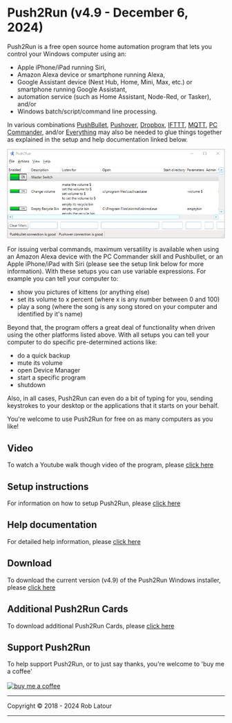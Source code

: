 # Push2Run (v4.9 - December 6, 2024)
Push2Run is a free open source home automation program that lets you control your Windows computer using an:

 - Apple iPhone/iPad running Siri,
 - Amazon Alexa device or smartphone running Alexa,
 - Google Assistant device (Nest Hub, Home, Mini, Max, etc.) or smartphone running Google Assistant,
 - automation service (such as Home Assistant, Node-Red, or Tasker), and/or
 - Windows batch/script/command line processing.

In various combinations [PushBullet](https://www.pushbullet.com/), [Pushover](https://pushover.net/), [Dropbox](https://dropbox.com/), [IFTTT](https://ifttt.com/), [MQTT](https://en.wikipedia.org/wiki/MQTT), [PC Commander](https://pccommander.net/), and/or [Everything](https://www.voidtools.com/) may also be needed to glue things together as explained in the setup and help documentation linked below.

![my screenshot](images/indexscreenshot.jpg)
 	
For issuing verbal commands, maximum versatility is available when using an Amazon Alexa device with the PC Commander skill and Pushbullet, or an Apple iPhone/iPad with Siri (please see the setup link below for more information).  With these setups you can use variable expressions.  For example you can tell your computer to:

- show you pictures of kittens (or anything else)
- set its volume to x percent (where x is any number between 0 and 100)
- play a song (where the song is any song stored on your computer and identified by it's name)

Beyond that, the program offers a great deal of functionality when driven using the other platforms listed above.  With all setups you can tell your computer to do specific pre-determined actions like:

 - do a quick backup
 - mute its volume
 - open Device Manager
 - start a specific program
 - shutdown

Also, in all cases, Push2Run can even do a bit of typing for you, sending keystrokes to your desktop or the applications that it starts on your behalf.

You're welcome to use Push2Run for free on as many computers as you like!   

## Video

To watch a Youtube walk though video of the program, please [click here](https://www.youtube.com/watch?v=uTlNJmal-Wg)
 	
## Setup instructions 

For information on how to setup Push2Run, please [click here](https://github.com/roblatour/Push2Run/blob/main/help/setup.md)

## Help documentation

For detailed help information, please [click here](https://github.com/roblatour/Push2Run/blob/main/help/help_v4.9.0.0.md)

<a name="download" id="download"></a>
 ## Download

 To download the current version (v4.9) of the Push2Run Windows installer, please [click here](https://github.com/roblatour/Push2Run/releases/download/v4.9.0.0/Push2RunSetup.exe)

## Additional Push2Run Cards

To download additional Push2Run Cards, please [click here](https://github.com/roblatour/Push2Run/blob/main/additionalCards/ReadMe.md)

## Support Push2Run

 To help support Push2Run, or to just say thanks, you're welcome to 'buy me a coffee'<br><br>
[<img alt="buy me  a coffee" width="200px" src="https://cdn.buymeacoffee.com/buttons/v2/default-blue.png" />](https://www.buymeacoffee.com/roblatour)
* * *
Copyright © 2018 - 2024 Rob Latour
* * *